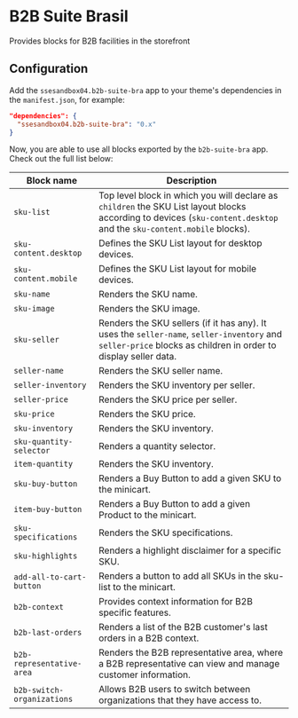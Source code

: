 # B2B Suite Brasil

Provides blocks for B2B facilities in the storefront

## Configuration

Add the `ssesandbox04.b2b-suite-bra` app to your theme's dependencies in the `manifest.json`, for example:

```json
"dependencies": {
  "ssesandbox04.b2b-suite-bra": "0.x"
}
```

Now, you are able to use all blocks exported by the `b2b-suite-bra` app. Check out the full list below:

| Block name     | Description                                     |
| -------------- | ----------------------------------------------- |
| `sku-list` | Top level block in which you will declare as `children` the SKU List layout blocks according to devices (`sku-content.desktop` and the `sku-content.mobile` blocks).   |
| `sku-content.desktop` | Defines the SKU List layout for desktop devices. |
| `sku-content.mobile` | Defines the SKU List layout for mobile devices. |
| `sku-name`  | Renders the SKU name. | 
| `sku-image` | Renders the SKU image. | 
| `sku-seller` | Renders the SKU sellers (if it has any). It uses the `seller-name`, `seller-inventory` and `seller-price` blocks as children in order to display seller data. | 
| `seller-name` | Renders the SKU seller name. |  
| `seller-inventory` | Renders the SKU inventory per seller. |
| `seller-price` | Renders the SKU price per seller. | 
| `sku-price` | Renders the SKU price. | 
| `sku-inventory` | Renders the SKU inventory. | 
| `sku-quantity-selector` | Renders a quantity selector. | 
| `item-quantity` | Renders the SKU inventory. | 
| `sku-buy-button` | Renders a Buy Button to add a given SKU to the minicart. | 
| `item-buy-button` | Renders a Buy Button to add a given Product to the minicart. | 
| `sku-specifications` | Renders the SKU specifications. | 
| `sku-highlights` | Renders a highlight disclaimer for a specific SKU. | 
| `add-all-to-cart-button` | Renders a button to add all SKUs in the sku-list to the minicart. |
| `b2b-context` | Provides context information for B2B specific features. |
| `b2b-last-orders` | Renders a list of the B2B customer's last orders in a B2B context. |
| `b2b-representative-area` | Renders the B2B representative area, where a B2B representative can view and manage customer information. |
| `b2b-switch-organizations` | Allows B2B users to switch between organizations that they have access to. |
